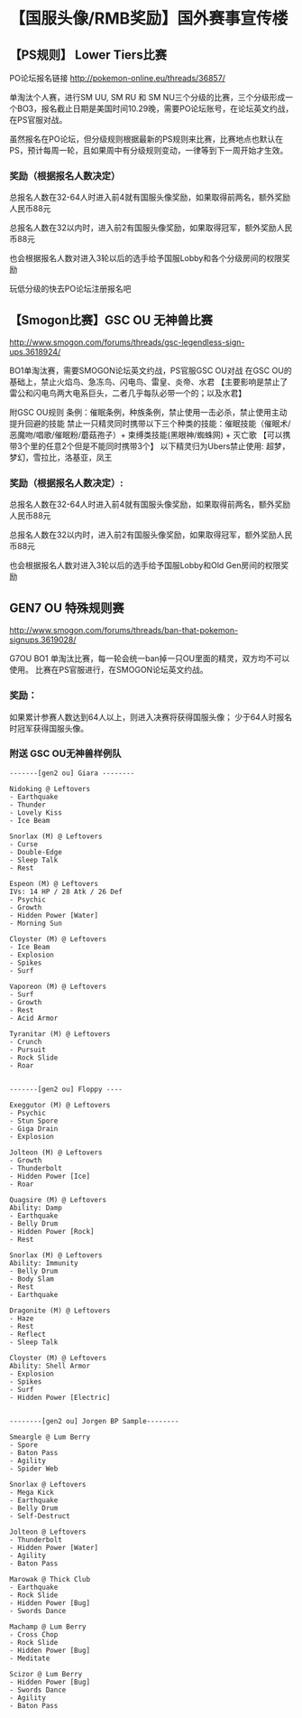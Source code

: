 # 【国服头像/RMB奖励】国外赛事宣传楼

## 【PS规则】 Lower Tiers比赛

PO论坛报名链接
http://pokemon-online.eu/threads/36857/ 


单淘汰个人赛，进行SM UU, SM RU 和 SM NU三个分级的比赛，三个分级形成一个BO3，报名截止日期是美国时间10.29晚，需要PO论坛账号，在论坛英文约战，在PS官服对战。

虽然报名在PO论坛，但分级规则根据最新的PS规则来比赛，比赛地点也默认在PS，预计每周一轮，且如果周中有分级规则变动，一律等到下一周开始才生效。

### 奖励（根据报名人数决定）
总报名人数在32-64人时进入前4就有国服头像奖励，如果取得前两名，额外奖励人民币88元

总报名人数在32以内时，进入前2有国服头像奖励，如果取得冠军，额外奖励人民币88元

也会根据报名人数对进入3轮以后的选手给予国服Lobby和各个分级房间的权限奖励

玩低分级的快去PO论坛注册报名吧



## 【Smogon比赛】GSC OU 无神兽比赛

http://www.smogon.com/forums/threads/gsc-legendless-sign-ups.3618924/ 

BO1单淘汰赛，需要SMOGON论坛英文约战，PS官服GSC OU对战
在GSC OU的基础上，禁止火焰鸟、急冻鸟、闪电鸟、雷皇、炎帝、水君 【主要影响是禁止了雷公和闪电鸟两大电系巨头，二者几乎每队必带一个的；以及水君】

附GSC OU规则
条例：催眠条例，种族条例，禁止使用一击必杀，禁止使用主动提升回避的技能
禁止一只精灵同时携带以下三个种类的技能：催眠技能（催眠术/恶魔吻/唱歌/催眠粉/蘑菇孢子）+ 束缚类技能(黑眼神/蜘蛛网) + 灭亡歌 【可以携带3个里的任意2个但是不能同时携带3个】
以下精灵归为Ubers禁止使用: 超梦，梦幻，雪拉比，洛基亚，凤王

### 奖励（根据报名人数决定）:

总报名人数在32-64人时进入前4就有国服头像奖励，如果取得前两名，额外奖励人民币88元

总报名人数在32以内时，进入前2有国服头像奖励，如果取得冠军，额外奖励人民币88元

也会根据报名人数对进入3轮以后的选手给予国服Lobby和Old Gen房间的权限奖励

## GEN7 OU 特殊规则赛
http://www.smogon.com/forums/threads/ban-that-pokemon-signups.3619028/ 


G7OU BO1 单淘汰比赛，每一轮会统一ban掉一只OU里面的精灵，双方均不可以使用。 比赛在PS官服进行，在SMOGON论坛英文约战。

### 奖励：
如果累计参赛人数达到64人以上，则进入决赛将获得国服头像；
少于64人时报名时冠军获得国服头像。

### 附送 GSC OU无神兽样例队
```
-------[gen2 ou] Giara --------

Nidoking @ Leftovers  
- Earthquake  
- Thunder  
- Lovely Kiss  
- Ice Beam  

Snorlax (M) @ Leftovers   
- Curse  
- Double-Edge  
- Sleep Talk  
- Rest  

Espeon (M) @ Leftovers  
IVs: 14 HP / 28 Atk / 26 Def  
- Psychic  
- Growth  
- Hidden Power [Water]  
- Morning Sun  

Cloyster (M) @ Leftovers  
- Ice Beam  
- Explosion  
- Spikes  
- Surf  

Vaporeon (M) @ Leftovers  
- Surf  
- Growth  
- Rest  
- Acid Armor  

Tyranitar (M) @ Leftovers  
- Crunch  
- Pursuit  
- Rock Slide  
- Roar  


-------[gen2 ou] Floppy ----

Exeggutor (M) @ Leftovers  
- Psychic  
- Stun Spore  
- Giga Drain  
- Explosion  

Jolteon (M) @ Leftovers  
- Growth  
- Thunderbolt  
- Hidden Power [Ice]  
- Roar  

Quagsire (M) @ Leftovers  
Ability: Damp  
- Earthquake  
- Belly Drum  
- Hidden Power [Rock]  
- Rest  

Snorlax (M) @ Leftovers  
Ability: Immunity  
- Belly Drum  
- Body Slam  
- Rest  
- Earthquake  

Dragonite (M) @ Leftovers  
- Haze  
- Rest  
- Reflect  
- Sleep Talk  

Cloyster (M) @ Leftovers  
Ability: Shell Armor  
- Explosion  
- Spikes  
- Surf  
- Hidden Power [Electric]  


--------[gen2 ou] Jorgen BP Sample--------

Smeargle @ Lum Berry
- Spore
- Baton Pass
- Agility
- Spider Web

Snorlax @ Leftovers
- Mega Kick
- Earthquake
- Belly Drum
- Self-Destruct

Jolteon @ Leftovers
- Thunderbolt
- Hidden Power [Water]
- Agility
- Baton Pass

Marowak @ Thick Club
- Earthquake
- Rock Slide
- Hidden Power [Bug]
- Swords Dance

Machamp @ Lum Berry
- Cross Chop
- Rock Slide
- Hidden Power [Bug]
- Meditate

Scizor @ Lum Berry
- Hidden Power [Bug]
- Swords Dance
- Agility
- Baton Pass
```

